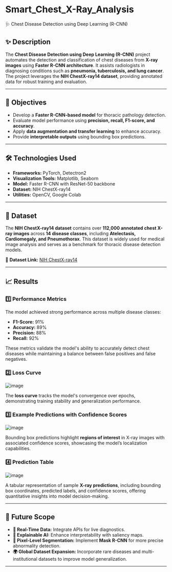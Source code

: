 # Smart_Chest_X-Ray_Analysis # 

🩺 Chest Disease Detection using Deep Learning (R-CNN)


## ✨ Description

The **Chest Disease Detection using Deep Learning (R-CNN)** project automates the detection and classification of chest diseases from **X-ray images** using **Faster R-CNN architecture**. It assists radiologists in diagnosing conditions such as **pneumonia, tuberculosis, and lung cancer**. The project leverages the **NIH ChestX-ray14 dataset**, providing annotated data for robust training and evaluation.

---

## 📌 Objectives

- Develop a **Faster R-CNN-based model** for thoracic pathology detection.
- Evaluate model performance using **precision, recall, F1-score, and accuracy**.
- Apply **data augmentation and transfer learning** to enhance accuracy.
- Provide **interpretable outputs** using bounding box predictions.

---

## 🛠️ Technologies Used

- **Frameworks:** PyTorch, Detectron2
- **Visualization Tools:** Matplotlib, Seaborn
- **Model:** Faster R-CNN with ResNet-50 backbone
- **Dataset:** NIH ChestX-ray14
- **Utilities:** OpenCV, Google Colab

---

## 📂 Dataset

The **NIH ChestX-ray14 dataset** contains over **112,000 annotated chest X-ray images** across **14 disease classes**, including **Atelectasis, Cardiomegaly, and Pneumothorax**. This dataset is widely used for medical image analysis and serves as a benchmark for thoracic disease detection models.

🔗 **Dataset Link:** [NIH ChestX-ray14](https://nihcc.app.box.com/v/ChestXray-NIHCC)

---

## 📈 Results

### **1️⃣ Performance Metrics**

The model achieved strong performance across multiple disease classes:

- **F1-Score:** 91%
- **Accuracy:** 89%
- **Precision:** 88%
- **Recall:** 92%

These metrics validate the model's ability to accurately detect chest diseases while maintaining a balance between false positives and false negatives.

### **2️⃣ Loss Curve**

![image](https://github.com/user-attachments/assets/8438af93-5aa9-4341-a7ed-221ee441cdd2)


The **loss curve** tracks the model's convergence over epochs, demonstrating training stability and generalization performance.

### **3️⃣ Example Predictions with Confidence Scores**

![image](https://github.com/user-attachments/assets/dad6a216-e7ef-4733-976d-70693ca014f3)


Bounding box predictions highlight **regions of interest** in X-ray images with associated confidence scores, showcasing the model’s localization capabilities.

### **4️⃣ Prediction Table**

![image](https://github.com/user-attachments/assets/f6083d83-fde8-4e5a-b3a1-6e7d49da1739)


A tabular representation of sample **X-ray predictions**, including bounding box coordinates, predicted labels, and confidence scores, offering quantitative insights into model decision-making.

---

## 🌟 Future Scope

- **🔄 Real-Time Data:** Integrate APIs for live diagnostics.
- **🧠 Explainable AI:** Enhance interpretability with saliency maps.
- **🎯 Pixel-Level Segmentation:** Implement **Mask R-CNN** for more precise abnormality detection.
- **🌍 Global Dataset Expansion:** Incorporate rare diseases and multi-institutional datasets to improve model generalization.

---


